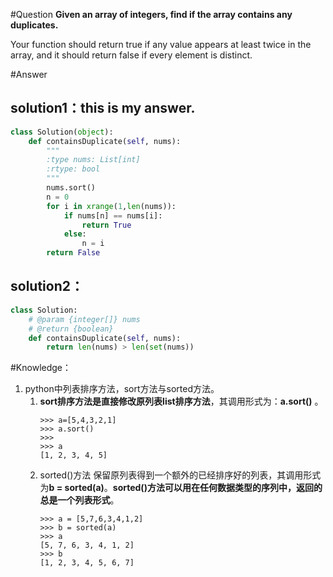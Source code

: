 #Question
**Given an array of integers, find if the array contains any duplicates.**

Your function should return true if any value appears at least twice in the array, and it should return false if every element is distinct.

#Answer
## solution1：this is my answer.
```python
class Solution(object):
    def containsDuplicate(self, nums):
        """
        :type nums: List[int]
        :rtype: bool
        """
        nums.sort()
        n = 0
        for i in xrange(1,len(nums)):
            if nums[n] == nums[i]:
                return True
            else:
                n = i
        return False
```

## solution2：
```python
class Solution:
    # @param {integer[]} nums
    # @return {boolean}
    def containsDuplicate(self, nums):
        return len(nums) > len(set(nums))
```

#Knowledge：
1. python中列表排序方法，sort方法与sorted方法。
    1. **sort排序方法是直接修改原列表list排序方法**，其调用形式为：**a.sort()**。
        ```
        >>> a=[5,4,3,2,1]
        >>> a.sort()
        >>> 
        >>> a
        [1, 2, 3, 4, 5]
        ```
    2. sorted()方法保留原列表得到一个额外的已经排序好的列表，其调用形式为**b = sorted(a)**。**sorted()方法可以用在任何数据类型的序列中，返回的总是一个列表形式**。
         ```
        >>> a = [5,7,6,3,4,1,2]
        >>> b = sorted(a)
        >>> a
        [5, 7, 6, 3, 4, 1, 2]
        >>> b
        [1, 2, 3, 4, 5, 6, 7]
        ```     



